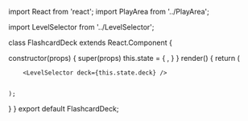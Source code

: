 import React from 'react';
import PlayArea from '../PlayArea';

import LevelSelector from '../LevelSelector';

class FlashcardDeck extends React.Component {

  constructor(props) {
    super(props)
    this.state = {
      ,
    }
  }
  render() {
    return (
      
        <LevelSelector deck={this.state.deck} />
        

    );

  }
}
export default FlashcardDeck;